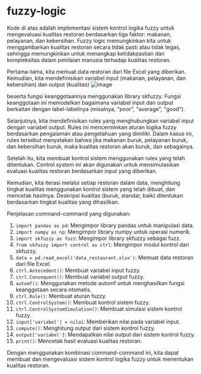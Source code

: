 # fuzzy-logic

Kode di atas adalah implementasi sistem kontrol logika fuzzy untuk mengevaluasi kualitas restoran berdasarkan tiga faktor: makanan, pelayanan, dan kebersihan. Fuzzy logic memungkinkan kita untuk menggambarkan kualitas restoran secara tidak pasti atau tidak tegas, sehingga memungkinkan untuk menangkap ketidakpastian dan kompleksitas dalam penilaian manusia terhadap kualitas restoran.

Pertama-tama, kita memuat data restoran dari file Excel yang diberikan. Kemudian, kita mendefinisikan variabel input (makanan, pelayanan, dan kebersihan) dan output (kualitas) 
![image](https://github.com/IqbalSetyawan/fuzzy-logic/assets/163812051/3b2f6755-2861-438e-ad4c-08fd85b4d83f)

beserta fungsi keanggotaannya menggunakan library skfuzzy. Fungsi keanggotaan ini memodelkan bagaimana variabel input dan output berkaitan dengan label-labellnya (misalnya, "poor", "average", "good").

Selanjutnya, kita mendefinisikan rules yang menghubungkan variabel input dengan variabel output. Rules ini mencerminkan aturan logika fuzzy berdasarkan pengalaman atau pengetahuan yang dimiliki. Dalam kasus ini, rules tersebut menyatakan bahwa jika makanan buruk, pelayanan buruk, dan kebersihan buruk, maka kualitas restoran akan buruk, dan sebagainya.

Setelah itu, kita membuat kontrol sistem menggunakan rules yang telah ditentukan. Control system ini akan digunakan untuk mensimulasikan evaluasi kualitas restoran berdasarkan input yang diberikan.

Kemudian, kita iterasi melalui setiap restoran dalam data, menghitung tingkat kualitas menggunakan kontrol sistem yang telah dibuat, dan mencetak hasilnya. Deskripsi kualitas (buruk, standar, baik) ditentukan berdasarkan tingkat kualitas yang dihasilkan.

Penjelasan command-command yang digunakan:

1. `import pandas as pd`: Mengimpor library pandas untuk manipulasi data.
2. `import numpy as np`: Mengimpor library numpy untuk operasi numerik.
3. `import skfuzzy as fuzz`: Mengimpor library skfuzzy sebagai fuzz.
4. `from skfuzzy import control as ctrl`: Mengimpor modul kontrol dari skfuzzy.
5. `data = pd.read_excel('data_restaurant.xlsx')`: Memuat data restoran dari file Excel.
6. `ctrl.Antecedent()`: Membuat variabel input fuzzy.
7. `ctrl.Consequent()`: Membuat variabel output fuzzy.
8. `automf()`: Menggunakan metode automf untuk menghasilkan fungsi keanggotaan secara otomatis.
9. `ctrl.Rule()`: Membuat aturan fuzzy.
10. `ctrl.ControlSystem()`: Membuat kontrol sistem fuzzy.
11. `ctrl.ControlSystemSimulation()`: Membuat simulasi sistem kontrol fuzzy.
12. `input['variabel'] = nilai`: Memberikan nilai pada variabel input.
13. `compute()`: Menghitung output dari sistem kontrol fuzzy.
14. `output['variabel']`: Mendapatkan nilai output dari sistem kontrol fuzzy.
15. `print()`: Mencetak hasil evaluasi kualitas restoran.

Dengan menggunakan kombinasi command-command ini, kita dapat membuat dan mengevaluasi sistem kontrol logika fuzzy untuk menentukan kualitas restoran.
